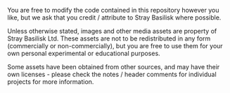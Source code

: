 You are free to modify the code contained in this repository however you like, but we ask that you credit / attribute to Stray Basilisk where possible.

Unless otherwise stated, images and other media assets are property of Stray Basilisk Ltd. These assets are not to be redistributed in any form (commercially or non-commercially), but you are free to use them for your own personal experimental or educational purposes.

Some assets have been obtained from other sources, and may have their own licenses - please check the notes / header comments for individual projects for more information.
